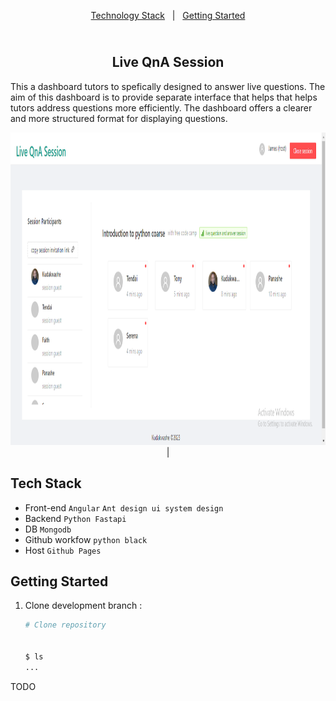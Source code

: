 <p align="center">
  <a href="#Technoly">Technology Stack</a> &nbsp; | &nbsp;
  <a href="#getting-started">Getting Started</a> 
</p>
<h2 align="center">
  </br>Live QnA Session
</h2>
This a dashboard tutors to spefically designed to answer live questions. The aim of this
dashboard is to provide separate interface that helps that helps tutors address questions more efficiently.
The dashboard offers a clearer and more structured format for displaying questions.
<p align="center">
  <img src="screenshots/1.png" alt="screenshot" height="500"> &nbsp; | &nbsp;
</p>

## Tech Stack
- Front-end  `Angular`  `Ant design ui system design`
- Backend `Python Fastapi`
- DB `Mongodb`
- Github workfow `python black`
- Host `Github Pages`

## Getting Started
1. Clone development branch :
    ```bash
    # Clone repository
 
  
    $ ls 
    ...
  TODO